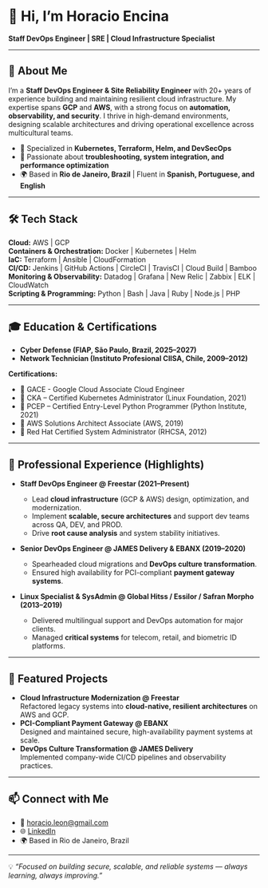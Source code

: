 

# 👋 Hi, I’m Horacio Encina  

**Staff DevOps Engineer | SRE | Cloud Infrastructure Specialist**

---

## 🌟 About Me  
I’m a **Staff DevOps Engineer & Site Reliability Engineer** with 20+ years of experience building and maintaining resilient cloud infrastructure. My expertise spans **GCP** and **AWS**, with a strong focus on **automation, observability, and security**. I thrive in high-demand environments, designing scalable architectures and driving operational excellence across multicultural teams.  

- 🚀 Specialized in **Kubernetes, Terraform, Helm, and DevSecOps**  
- 🔧 Passionate about **troubleshooting, system integration, and performance optimization**  
- 🌍 Based in **Rio de Janeiro, Brazil** | Fluent in **Spanish, Portuguese, and English**  

---

## 🛠️ Tech Stack  
**Cloud:** AWS | GCP  
**Containers & Orchestration:** Docker | Kubernetes | Helm  
**IaC:** Terraform | Ansible | CloudFormation  
**CI/CD:** Jenkins | GitHub Actions | CircleCI | TravisCI | Cloud Build | Bamboo  
**Monitoring & Observability:** Datadog | Grafana | New Relic | Zabbix | ELK | CloudWatch  
**Scripting & Programming:** Python | Bash | Java | Ruby | Node.js | PHP  

---

## 🎓 Education & Certifications  
- **Cyber Defense (FIAP, São Paulo, Brazil, 2025–2027)**  
- **Network Technician (Instituto Profesional CIISA, Chile, 2009–2012)**  

**Certifications:**  
- 🏅 GACE - Google Cloud Associate Cloud Engineer
- 🏅 CKA – Certified Kubernetes Administrator (Linux Foundation, 2021)  
- 🏅 PCEP – Certified Entry-Level Python Programmer (Python Institute, 2021)  
- 🏅 AWS Solutions Architect Associate (AWS, 2019)  
- 🏅 Red Hat Certified System Administrator (RHCSA, 2012)  

---

## 💼 Professional Experience (Highlights)  
- **Staff DevOps Engineer @ Freestar (2021–Present)**  
  - Lead **cloud infrastructure** (GCP & AWS) design, optimization, and modernization.  
  - Implement **scalable, secure architectures** and support dev teams across QA, DEV, and PROD.  
  - Drive **root cause analysis** and system stability initiatives.  

- **Senior DevOps Engineer @ JAMES Delivery & EBANX (2019–2020)**  
  - Spearheaded cloud migrations and **DevOps culture transformation**.  
  - Ensured high availability for PCI-compliant **payment gateway systems**.  

- **Linux Specialist & SysAdmin @ Global Hitss / Essilor / Safran Morpho (2013–2019)**  
  - Delivered multilingual support and DevOps automation for major clients.  
  - Managed **critical systems** for telecom, retail, and biometric ID platforms.  

---

## 🚀 Featured Projects  
- **Cloud Infrastructure Modernization @ Freestar**  
  Refactored legacy systems into **cloud-native, resilient architectures** on AWS and GCP.  
- **PCI-Compliant Payment Gateway @ EBANX**  
  Designed and maintained secure, high-availability payment systems at scale.  
- **DevOps Culture Transformation @ JAMES Delivery**  
  Implemented company-wide CI/CD pipelines and observability practices.  

---

## 📫 Connect with Me  
- 📧 [horacio.leon@gmail.com](mailto:horacio.leon@gmail.com)  
- 🌐 [LinkedIn](https://www.linkedin.com/in/horacioleonencina) 
- 🌍 Based in Rio de Janeiro, Brazil  

---

💡 *“Focused on building secure, scalable, and reliable systems — always learning, always improving.”*  
